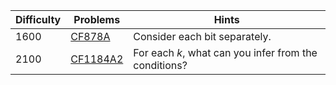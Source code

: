 | Difficulty | Problems | Hints |
| -------- | -------- | -------- |
| 1600 | [CF878A](https://codeforces.com/problemset/problem/878/A) | Consider each bit separately. |
| 2100 | [CF1184A2](https://codeforces.com/problemset/problem/1184/A2) | For each $k$, what can you infer from the conditions? |